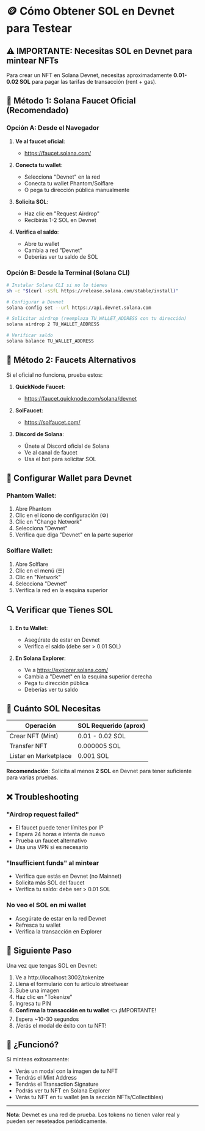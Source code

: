 # 🪙 Cómo Obtener SOL en Devnet para Testear

## ⚠️ **IMPORTANTE: Necesitas SOL en Devnet para mintear NFTs**

Para crear un NFT en Solana Devnet, necesitas aproximadamente **0.01-0.02 SOL** para pagar las tarifas de transacción (rent + gas).

## 🚰 Método 1: Solana Faucet Oficial (Recomendado)

### Opción A: Desde el Navegador

1. **Ve al faucet oficial**:
   - https://faucet.solana.com/

2. **Conecta tu wallet**:
   - Selecciona "Devnet" en la red
   - Conecta tu wallet Phantom/Solflare
   - O pega tu dirección pública manualmente

3. **Solicita SOL**:
   - Haz clic en "Request Airdrop"
   - Recibirás 1-2 SOL en Devnet

4. **Verifica el saldo**:
   - Abre tu wallet
   - Cambia a red "Devnet"
   - Deberías ver tu saldo de SOL

### Opción B: Desde la Terminal (Solana CLI)

```bash
# Instalar Solana CLI si no lo tienes
sh -c "$(curl -sSfL https://release.solana.com/stable/install)"

# Configurar a Devnet
solana config set --url https://api.devnet.solana.com

# Solicitar airdrop (reemplaza TU_WALLET_ADDRESS con tu dirección)
solana airdrop 2 TU_WALLET_ADDRESS

# Verificar saldo
solana balance TU_WALLET_ADDRESS
```

## 🚰 Método 2: Faucets Alternativos

Si el oficial no funciona, prueba estos:

1. **QuickNode Faucet**:
   - https://faucet.quicknode.com/solana/devnet

2. **SolFaucet**:
   - https://solfaucet.com/

3. **Discord de Solana**:
   - Únete al Discord oficial de Solana
   - Ve al canal de faucet
   - Usa el bot para solicitar SOL

## 📱 Configurar Wallet para Devnet

### Phantom Wallet:

1. Abre Phantom
2. Clic en el ícono de configuración (⚙️)
3. Clic en "Change Network"
4. Selecciona "Devnet"
5. Verifica que diga "Devnet" en la parte superior

### Solflare Wallet:

1. Abre Solflare
2. Clic en el menú (☰)
3. Clic en "Network"
4. Selecciona "Devnet"
5. Verifica la red en la esquina superior

## 🔍 Verificar que Tienes SOL

1. **En tu Wallet**:
   - Asegúrate de estar en Devnet
   - Verifica el saldo (debe ser > 0.01 SOL)

2. **En Solana Explorer**:
   - Ve a https://explorer.solana.com/
   - Cambia a "Devnet" en la esquina superior derecha
   - Pega tu dirección pública
   - Deberías ver tu saldo

## 🎯 Cuánto SOL Necesitas

| Operación | SOL Requerido (aprox) |
|-----------|----------------------|
| Crear NFT (Mint) | 0.01 - 0.02 SOL |
| Transfer NFT | 0.000005 SOL |
| Listar en Marketplace | 0.001 SOL |

**Recomendación**: Solicita al menos **2 SOL** en Devnet para tener suficiente para varias pruebas.

## ❌ Troubleshooting

### "Airdrop request failed"
- El faucet puede tener límites por IP
- Espera 24 horas e intenta de nuevo
- Prueba un faucet alternativo
- Usa una VPN si es necesario

### "Insufficient funds" al mintear
- Verifica que estás en Devnet (no Mainnet)
- Solicita más SOL del faucet
- Verifica tu saldo: debe ser > 0.01 SOL

### No veo el SOL en mi wallet
- Asegúrate de estar en la red Devnet
- Refresca tu wallet
- Verifica la transacción en Explorer

## 🚀 Siguiente Paso

Una vez que tengas SOL en Devnet:

1. Ve a http://localhost:3002/tokenize
2. Llena el formulario con tu artículo streetwear
3. Sube una imagen
4. Haz clic en "Tokenize"
5. Ingresa tu PIN
6. **Confirma la transacción en tu wallet** 👈 ¡IMPORTANTE!
7. Espera ~10-30 segundos
8. ¡Verás el modal de éxito con tu NFT!

## 🎉 ¿Funcionó?

Si minteas exitosamente:
- Verás un modal con la imagen de tu NFT
- Tendrás el Mint Address
- Tendrás el Transaction Signature
- Podrás ver tu NFT en Solana Explorer
- Verás tu NFT en tu wallet (en la sección NFTs/Collectibles)

---

**Nota**: Devnet es una red de prueba. Los tokens no tienen valor real y pueden ser reseteados periódicamente.

